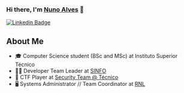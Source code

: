 ### Hi there, I'm [Nuno Alves][website] 👋

[![Linkedin Badge](https://img.shields.io/badge/-Nuno%20Alves-2da0ba?style=flat-square&logo=Linkedin&logoColor=white&link=https://www.linkedin.com/in/nfalves/)](https://www.linkedin.com/in/nfalves/) 
## About Me
- 🎓 Computer Science student (BSc and MSc) at Instituto Superior Técnico
- 🧑‍💻 Developer Team Leader at [SINFO](https://sinfo.org)
- 🚩 CTF Player at [Security Team @ Técnico](https://sectt.github.io)
- 🖥️ Systems Administrator // Team Coordinator at [RNL](https://rnl.tecnico.ulisboa.pt)


[github]: https://github.com/nalves599
[website]: https://nfalves.pt
